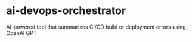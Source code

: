# ai-devops-orchestrator
AI-powered tool that summarizes CI/CD build or deployment errors using OpenAI GPT
